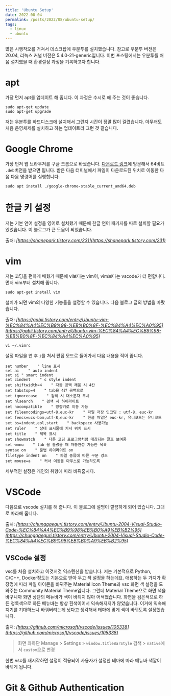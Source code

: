 ```yaml
---
title: 'Ubuntu Setup'
date: 2022-08-04
permalink: /posts/2022/08/ubuntu-setup/
tags:
  - linux
  - ubuntu
---
```


많은 시행착오를 거쳐서 데스크탑에 우분투를 설치했습니다. 
참고로 우분투 버전은 20.04, 리눅스 커널 버전은 5.4.0-21-generic입니다. 
이번 포스팅에서는 우분투를 처음 설치했을 때 환경설정 과정을 기록하고자 합니다. 

# apt

가장 먼저 apt를 업데이트 해 줍니다.
이 과정은 수시로 해 주는 것이 좋습니다. 

```console
sudo apt-get update
sudo apt-get upgrade
```

저는 우분투를 하드디스크에 설치해서 그런지 시간이 정말 많이 걸렸습니다.
아무래도 처음 운영체제를 설치하고 하는 업데이트라 그런 것 같습니다. 

# Google Chrome

가장 먼저 웹 브라우저를 구글 크롬으로 바꿨습니다. 
[다운로드 링크](https://www.google.com/intl/ko_kr/chrome/)에 방문해서 64비트 ``.deb``버전을 받으면 됩니다. 
받은 다음 터미널에서 파일이 다운로드된 위치로 이동한 다음 다음 명령어를 실행합니다. 

```console
sudo apt install ./google-chrome-stable_current_amd64.deb
```

# 한글 키 설정

저는 기본 언어 설정을 영어로 설치했기 때문에 한글 언어 패키지를 따로 설치할 필요가 있었습니다.
이 블로그가 큰 도움이 되었습니다. 

출처: *[https://shanepark.tistory.com/231](https://shanepark.tistory.com/231)*

# vim

저는 코딩을 편하게 배웠기 때문에 vi보다는 vim이, vim보다는 vscode가 더 편합니다. 
먼저 vim부터 설치해 줍니다. 

```console
sudo apt-get install vim
```

설치가 되면 vim의 다양한 기능들을 설정할 수 있습니다. 
다음 블로그 글의 방법을 따랐습니다. 

출처: *[https://gabii.tistory.com/entry/Ubuntu-vim-%EC%84%A4%EC%B9%98-%EB%B0%8F-%EC%84%A4%EC%A0%95](https://gabii.tistory.com/entry/Ubuntu-vim-%EC%84%A4%EC%B9%98-%EB%B0%8F-%EC%84%A4%EC%A0%95)*

```console
vi ~/.vimrc
```

설정 파일을 연 후 ``i``를 쳐서 편집 모드로 들어가서 다음 내용을 적어 줍니다. 

```console
set number    " line 표시
set ai    " auto indent
set si " smart indent
set cindent    " c style indent
set shiftwidth=4    " 자동 공백 채움 시 4칸
set tabstop=4    " tab을 4칸 공백으로
set ignorecase    " 검색 시 대소문자 무시
set hlsearch    " 검색 시 하이라이트
set nocompatible    " 방향키로 이동 가능
set fileencodings=utf-8,euc-kr    " 파일 저장 인코딩 : utf-8, euc-kr
set fencs=ucs-bom,utf-8,euc-kr    " 한글 파일은 euc-kr, 유니코드는 유니코드
set bs=indent,eol,start    " backspace 사용가능
set ruler    " 상태 표시줄에 커서 위치 표시
set title    " 제목 표시
set showmatch    " 다른 코딩 프로그램처럼 매칭되는 괄호 보여줌
set wmnu    " tab 을 눌렀을 때 자동완성 가능한 목록
syntax on    " 문법 하이라이트 on
filetype indent on    " 파일 종류에 따른 구문 강조
set mouse=a    " 커서 이동을 마우스로 가능하도록
```

세부적인 설정은 개인의 취향에 따라 바꿔줍시다. 

# VSCode

다음으로 vscode 설치를 해 줍니다. 
이 블로그에 설명이 깔끔하게 되어 있습니다. 
그대로 따라해 줍니다. 

출처: *[https://chunggaeguri.tistory.com/entry/Ubuntu-2004-Visual-Studio-Code-%EC%84%A4%EC%B9%98%EB%B0%A9%EB%B2%95](https://chunggaeguri.tistory.com/entry/Ubuntu-2004-Visual-Studio-Code-%EC%84%A4%EC%B9%98%EB%B0%A9%EB%B2%95)*

## VSCode 설정

vsc를 처음 설치하고 이것저것 익스텐션을 받습니다. 
저는 기본적으로 Python, C/C++, Docker정도는 기본으로 받아 두고 색 설정을 하는데요.
애용하는 두 가지가 확장명에 따라 파일 아이콘을 바꿔주는 Material Icon Theme과 vsc 화면 색 설정을 도와주는 Community Material Theme입니다. 
그런데 Material Theme으로 화면 색을 바꾸니까 화면 상단의 메뉴바가 색이 바뀌지 않아 어색했습니다. 
화면을 검은색으로 하든 청록색으로 하든 메뉴바는 항상 흰색이어서 익숙해지지가 않았습니다.
이거에 익숙해지기를 기대하느니 바꿔버리는게 낫다고 생각해서 테마에 맞게 색이 바뀌도록 설정했습니다. 

출처: *[https://github.com/microsoft/vscode/issues/105338](https://github.com/microsoft/vscode/issues/105338)*

> 화면 좌하단 Manage > Settings > ``window.titleBarStyle`` 검색 > ``native``에서 ``custom``으로 변경

한번 vsc를 재시작하면 설정이 적용되어 사용자가 설정한 테마에 따라 메뉴바 색깔이 바뀌게 됩니다. 

# Git & Github Authentication



